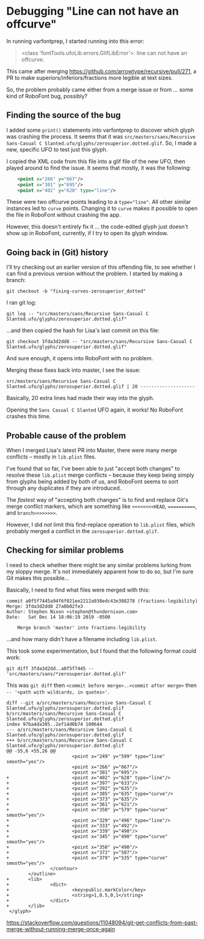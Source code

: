 # Debugging "Line can not have an offcurve"

In running varfontprep, I started running into this error:

> <class 'fontTools.ufoLib.errors.GlifLibError'>: line can not have an offcurve.

This came after merging https://github.com/arrowtype/recursive/pull/271, a PR to make superiors/inferiors/fractions more legible at text sizes.

So, the problem probably came either from a merge issue or from ... some kind of RoboFont bug, possibly?

## Finding the source of the bug

I added some `print()` statements into varfontprep to discover which glyph was crashing the process. It seems that it was `src/masters/sans/Recursive Sans-Casual C Slanted.ufo/glyphs/zerosuperior.dotted.glif`. So, I made a new, specific UFO to test just this glyph.

I copied the XML code from this file into a glif file of the new UFO, then played around to find the issue. It seems that mostly, it was the following:

```XML
    <point x="266" y="667"/>
    <point x="301" y="695"/>
    <point x="402" y="628" type="line"/>
```

These were two offcurve points leading to a `type="line"`. All other similar instances led to `curve` points. Changing it to `curve` makes it possible to open the file in RoboFont without crashing the app.

However, this doesn't entirely fix it ... the code-edited glyph just doesn't show up in RoboFont, currently, if I try to open its glyph window.

## Going back in (Git) history

I'll try checking out an earlier version of this offending file, to see whether I can find a previous version without the problem. I started by making a branch:

```
git checkout -b "fixing-curves-zerosuperior_dotted"
```

I ran git log:

```
git log -- "src/masters/sans/Recursive Sans-Casual C Slanted.ufo/glyphs/zerosuperior.dotted.glif"
```

...and then copied the hash for Lisa's last commit on this file:

```
git checkout 3fda3d2dd8 -- "src/masters/sans/Recursive Sans-Casual C Slanted.ufo/glyphs/zerosuperior.dotted.glif"
```

And sure enough, it opens into RoboFont with no problem.

Merging these fixes back into master, I see the issue:

```
src/masters/sans/Recursive Sans-Casual C Slanted.ufo/glyphs/zerosuperior.dotted.glif | 20 --------------------
```

Basically, 20 extra lines had made their way into the glyph.

Opening the `Sans Casual C Slanted` UFO again, it works! No RoboFont crashes this time.

## Probable cause of the problem

When I merged Lisa's latest PR into Master, there were many merge conflicts – mostly in `lib.plist` files. 

I've found that so far, I've been able to just "accept both changes" to resolve these `lib.plist` merge conflicts – because they keep being simply from glyphs being added by both of us, and RoboFont seems to sort through any duplicates if they are introduced.

The _fastest_ way of "accepting both changes" is to find and replace Git's merge conflict markers, which are something like `<<<<<<<<HEAD`, `==========`, and `branch>>>>>>>>`. 

However, I did _not_ limit this find-replace operation to `lib.plist` files, which probably merged a conflict in the `zerosuperior.dotted.glif`.

## Checking for similar problems

I need to check whether there might be any similar problems lurking from my sloppy merge. It's not immediately apparent how to do so, but I'm sure Git makes this possible...

Basically, I need to find what files were merged with this:

```
commit a0f5f7445a94f6f021ee2212a938edc43e308278 (fractions-legibility)
Merge: 3fda3d2dd8 27a0b02fe3
Author: Stephen Nixon <stephen@thundernixon.com>
Date:   Sat Dec 14 18:06:19 2019 -0500

    Merge branch 'master' into fractions-legibility
```

...and how many didn't have a filename including `lib.plist`.


This took some experimentation, but I found that the following format could work:

```
git diff 3fda3d2dd..a0f5f7445 -- 'src/masters/sans/*zerosuperior.dotted.glif'
```

This was `git diff` then `<commit before merge>..<commit after merge>` then `-- '<path with wildcards, in quotes>'`.


```
diff --git a/src/masters/sans/Recursive Sans-Casual C Slanted.ufo/glyphs/zerosuperior.dotted.glif b/src/masters/sans/Recursive Sans-Casual C Slanted.ufo/glyphs/zerosuperior.dotted.glif
index 97ba4da305..2ef14d0b74 100644
--- a/src/masters/sans/Recursive Sans-Casual C Slanted.ufo/glyphs/zerosuperior.dotted.glif      
+++ b/src/masters/sans/Recursive Sans-Casual C Slanted.ufo/glyphs/zerosuperior.dotted.glif      
@@ -55,6 +55,26 @@
                        <point x="249" y="599" type="line" smooth="yes"/>
                        <point x="266" y="667"/>
                        <point x="301" y="695"/>
+                       <point x="402" y="628" type="line"/>
+                       <point x="397" y="633"/>
+                       <point x="392" y="635"/>
+                       <point x="385" y="635" type="curve"/>
+                       <point x="373" y="635"/>
+                       <point x="361" y="621"/>
+                       <point x="350" y="579" type="curve" smooth="yes"/>
+                       <point x="329" y="496" type="line"/>
+                       <point x="333" y="492"/>
+                       <point x="339" y="490"/>
+                       <point x="345" y="490" type="curve" smooth="yes"/>
+                       <point x="358" y="490"/>
+                       <point x="372" y="507"/>
+                       <point x="379" y="535" type="curve" smooth="yes"/>
                </contour>
        </outline>
+       <lib>
+               <dict>
+                       <key>public.markColor</key>
+                       <string>1,0.5,0,1</string>
+               </dict>
+       </lib>
 </glyph>
 ```

 https://stackoverflow.com/questions/11048094/git-get-conflicts-from-past-merge-without-running-merge-once-again